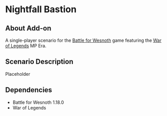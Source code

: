 # Nightfall Bastion

## About Add-on

A single-player scenario for the [Battle for Wesnoth](www.wesnoth.org) game featuring the [War of Legends](https://github.com/knyghtmare/War_of_Legends) MP Era.

## Scenario Description

Placeholder

## Dependencies

- Battle for Wesnoth 1.18.0
- War of Legends
